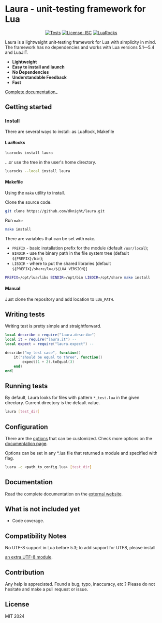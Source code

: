 # Laura - unit-testing framework for Lua

<p align="center">
<a href="https://github.com/dknight/laura/actions/workflows/tests.yml"><img src="https://github.com/dknight/laura/actions/workflows/tests.yml/badge.svg" alt="Tests"></a>
<a href="https://opensource.org/licenses/MIT"><img src="https://img.shields.io/badge/License-MIT-blue.svg" alt="License: ISC"></a>
<a href="https://luarocks.org/modules/dknight/laura"><img src="https://img.shields.io/luarocks/v/dknight/laura" alt="LuaRocks"></a>
</p>

Laura is a lightweight unit-testing framework for Lua with simplicity in mind.
The framework has no dependencies and works with Lua versions 5.1—5.4 and
LuaJIT.

- **Lightweight**
- **Easy to install and launch**
- **No Dependencies**
- **Understandable Feedback**
- **Fast**

[Complete documentation\_](https://www.whoop.ee/laura/)

## Getting started

### Install

There are several ways to install: as LuaRock, Makefile

#### LuaRocks

```sh
luarocks install laura
```

...or use the tree in the user's home directory.

```sh
luarocks --local install laura
```

#### Makefile

Using the `make` utility to install.

Clone the source code.

```sh
git clone https://github.com/dknight/laura.git
```

Run `make`

```sh
make install
```

There are variables that can be set with `make`.

- `PREFIX` - basic installation prefix for the module (default `/usr/local`);
- `BINDIR` - use the binary path in the file system tree (default `${PREFIX}/bin`);
- `LIBDIR` - where to put the shared libraries (default `${PREFIX}/share/lua/${LUA_VERSION}`)

```sh
PREFIX=/opt/lua/libs BINDIR=/opt/bin LIBDIR=/opt/share make install
```

#### Manual

Just clone the repository and add location to `LUA_PATH`.

## Writing tests

Writing test is pretty simple and straightforward.

```lua
local describe = require("laura.describe")
local it = require("laura.it") --
local expect = require("laura.expect") --

describe("my test case", function()
	it("should be equal to three", function()
		expect(1 + 2).toEqual(3)
	end)
end)
```

## Running tests

By default, Laura looks for files with pattern `*_test.lua` in the given directory. Current directory is the default value.

```sh
laura [test_dir]
```

## Configuration

There are the [options](https://github.com/dknight/laura/blob/main/src/Config.lua) that can be customized.
Check more options on the [documentation page](https://www.whoop.ee/laura/).

Options can be set in any \*.lua file that returned a module and specified with flag.

```sh
luara -c <path_to_config.lua> [test_dir]
```

## Documentation

Read the complete documentation on the [external website](https://www.whoop.ee/laura/).

## What is not included yet

- Code coverage.

## Compatibility Notes

No UTF-8 support in Lua before 5.3; to add support for UTF8, please install

[an extra UTF-8 module](https://github.com/starwing/luautf8).

## Contribution

Any help is appreciated. Found a bug, typo, inaccuracy, etc.? Please do
not hesitate and make a pull request or issue.

## License

MIT 2024
